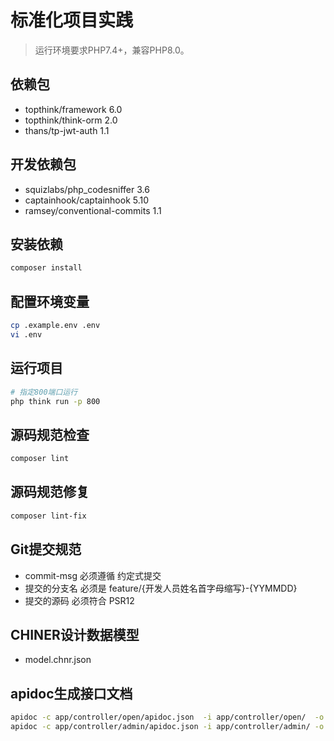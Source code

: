 标准化项目实践
===============

> 运行环境要求PHP7.4+，兼容PHP8.0。

## 依赖包

* topthink/framework 6.0
* topthink/think-orm 2.0
* thans/tp-jwt-auth 1.1

## 开发依赖包

* squizlabs/php_codesniffer 3.6
* captainhook/captainhook 5.10
* ramsey/conventional-commits 1.1

## 安装依赖

```bash
composer install
```

## 配置环境变量

```bash
cp .example.env .env
vi .env
```

## 运行项目

```bash
# 指定800端口运行
php think run -p 800
```

## 源码规范检查

```bash
composer lint
```

## 源码规范修复

```bash
composer lint-fix
```

## Git提交规范

* commit-msg 必须遵循 约定式提交
* 提交的分支名 必须是 feature/{开发人员姓名首字母缩写}-{YYMMDD}
* 提交的源码 必须符合 PSR12

[约定式提交]: https://www.conventionalcommits.org/zh-hans/v1.0.0/
[PSR-12]: https://www.php-fig.org/psr/psr-12/

## CHINER设计数据模型

* model.chnr.json

## apidoc生成接口文档

```bash
apidoc -c app/controller/open/apidoc.json  -i app/controller/open/  -o public/doc/open/
apidoc -c app/controller/admin/apidoc.json -i app/controller/admin/ -o public/doc/admin/
```
